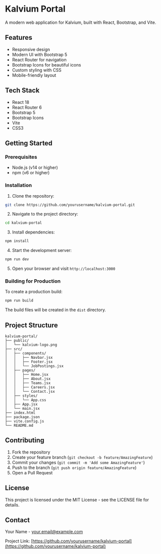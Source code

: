 # Kalvium Portal

A modern web application for Kalvium, built with React, Bootstrap, and Vite.

## Features

- Responsive design
- Modern UI with Bootstrap 5
- React Router for navigation
- Bootstrap Icons for beautiful icons
- Custom styling with CSS
- Mobile-friendly layout

## Tech Stack

- React 18
- React Router 6
- Bootstrap 5
- Bootstrap Icons
- Vite
- CSS3

## Getting Started

### Prerequisites

- Node.js (v14 or higher)
- npm (v6 or higher)

### Installation

1. Clone the repository:
```bash
git clone https://github.com/yourusername/kalvium-portal.git
```

2. Navigate to the project directory:
```bash
cd kalvium-portal
```

3. Install dependencies:
```bash
npm install
```

4. Start the development server:
```bash
npm run dev
```

5. Open your browser and visit `http://localhost:3000`

### Building for Production

To create a production build:

```bash
npm run build
```

The build files will be created in the `dist` directory.

## Project Structure

```
kalvium-portal/
├── public/
│   └── kalvium-logo.png
├── src/
│   ├── components/
│   │   ├── Navbar.jsx
│   │   ├── Footer.jsx
│   │   └── JobPostings.jsx
│   ├── pages/
│   │   ├── Home.jsx
│   │   ├── About.jsx
│   │   ├── Teams.jsx
│   │   ├── Careers.jsx
│   │   └── Contact.jsx
│   ├── styles/
│   │   └── App.css
│   ├── App.jsx
│   └── main.jsx
├── index.html
├── package.json
├── vite.config.js
└── README.md
```

## Contributing

1. Fork the repository
2. Create your feature branch (`git checkout -b feature/AmazingFeature`)
3. Commit your changes (`git commit -m 'Add some AmazingFeature'`)
4. Push to the branch (`git push origin feature/AmazingFeature`)
5. Open a Pull Request

## License

This project is licensed under the MIT License - see the LICENSE file for details.

## Contact

Your Name - your.email@example.com

Project Link: [https://github.com/yourusername/kalvium-portal](https://github.com/yourusername/kalvium-portal)
